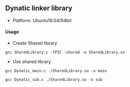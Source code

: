Dynatic linker library
--------------------------------------------------------

* Platform: Ubuntu16.04/64bit

#### Usage

* Create Shared library
```
gcc SharedLibrary.c -fPIC -shared -o SharedLibrary.so
```

* Use shared library
```
gcc Dynatic_main.c ./SharedLibrary.so -o main

gcc Dynatic_sub.c ./SharedLibrary.so -o sub
```
